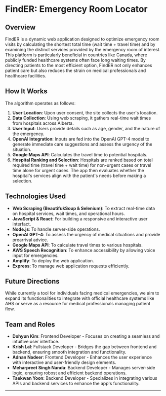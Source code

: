 # FindER: Emergency Room Locator

## Overview

FindER is a dynamic web application designed to optimize emergency room visits by calculating the shortest total time (wait time + travel time) and by examining the distinct services provided by the emergency room of interest. This platform is particularly beneficial in countries like Canada, where publicly funded healthcare systems often face long waiting times. By directing patients to the most efficient option, FindER not only enhances patient care but also reduces the strain on medical professionals and healthcare facilities.

## How It Works

The algorithm operates as follows:

1. **User Location**: Upon user consent, the site collects the user's location.
2. **Data Collection**: Using web scraping, it gathers real-time wait times from hospitals across Alberta.
3. **User Input**: Users provide details such as age, gender, and the nature of the emergency.
4. **OpenAI Integration**: Inputs are fed into the OpenAI GPT-4 model to generate immediate care suggestions and assess the urgency of the situation.
5. **Google Maps API**: Calculates the travel time to potential hospitals.
6. **Hospital Ranking and Selection**: Hospitals are ranked based on total required time (travel time + wait time) for non-urgent cases or travel time alone for urgent cases. The app then evaluates whether the hospital's services align with the patient's needs before making a selection.

## Technologies Used

- **Web Scraping (BeautifukSoup & Selenium)**: To extract real-time data on hospital services, wait times, and operational hours.
- **JavaScript & React**: For building a responsive and interactive user interfact.
- **Node.js**: To handle server-side operations.
- **OpenAI GPT-4**: To assess the urgency of medical situations and provide prearrival advice.
- **Google Maps API**: To calculate travel times to various hospitals.
- **AWS Speech Recognition**: To enhance accessibility by allowing voice input for emergencies.
- **Amplify**: To deploy the web application.
- **Express**: To manage web application requests efficiently.

## Future Directions

While currently a tool for individuals facing medical emergencies, we aim to expand its functionalities to integrate with official healthcare systems like AHS or serve as a resource for medical professionals managing patient flow.

## Team and Roles

- **Dohyun Kim**: Frontend Developer - Focuses on creating a seamless and intuitive user interface.
- **Krish Lal**: Fullstack Developer - Bridges the gap between frontend and backend, ensuring smooth integration and functionality.
- **Adnan Nadeer**: Frontend Developer - Enhances the user experience with interactive and user-friendly design elements.
- **Meharpreet Singh Nanda**: Backend Developer - Manages server-side logic, ensuring robost and efficient backend operations.
- **Taekwan Yoon**: Backend Developer - Specializes in integrating various APIs and backend services to enhance the app's functionality.

---

##
